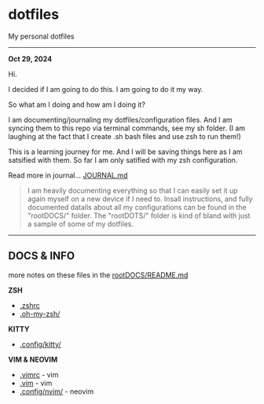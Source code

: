 # dotfiles
My personal dotfiles

---

**Oct 29, 2024**

Hi.

I decided if I am going to do this.
I am going to do it my way.


So what am I doing and how am I doing it?

I am documenting/journaling my dotfiles/configuration files. And I am syncing them to this repo via terminal commands, see my sh folder. (I am laughing at the fact that I create .sh bash files and use zsh to run them!)

This is a learning journey for me.
And I will be saving things here as I am satsified with them.
So far I am only satified with my zsh configuration.

Read more in journal...
[JOURNAL.md](JOURNAL.md)

> I am heavily documenting everything so that I can easily set it up again myself on a new device if I need to.
> Insall instructions, and fully documented datails about all my configurations can be found in the "rootDOCS/" folder.
> The "rootDOTS/" folder is kind of bland with just a sample of some of my dotfiles.

---


## DOCS & INFO
more notes on these files in the [rootDOCS/README.md](rootDOCS/README.md)

**ZSH**
- [.zshrc](rootDOCS/zshrc.md)
- [.oh-my-zsh/](rootDOCS/oh-my-zsh.md)

**KITTY**
- [.config/kitty/](rootDOCS/config_kitty.md)

**VIM & NEOVIM**
- [.vimrc](rootDOCS/vimrc.md) - vim
- [.vim](rootDOCS/vim.md) - vim
- [.config/nvim/](rootDOCS/config_nvim.md) - neovim